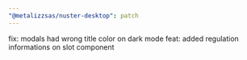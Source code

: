 ```yaml
---
"@metalizzsas/nuster-desktop": patch
---
```


fix: modals had wrong title color on dark mode
feat: added regulation informations on slot component
